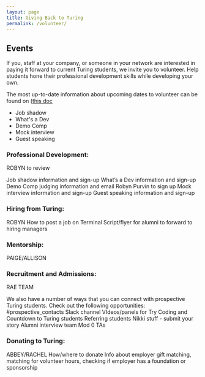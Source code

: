```yaml
---
layout: page
title: Giving Back to Turing
permalink: /volunteer/
---
```


## Events

If you, staff at your company, or someone in your network are interested in paying it forward to current Turing students, we invite you to volunteer. Help students hone their professional development skills while developing your own.

The most up-to-date information about upcoming dates to volunteer can be found on ([this doc
](https://docs.google.com/document/d/1onS8F9uzftFGJbgNWyIeTCmzQW0mkBLZoDxsrVvO51o/edit?usp=sharing)
* Job shadow
* What's a Dev
* Demo Comp
* Mock interview
* Guest speaking



### Professional Development:

ROBYN to review



Job shadow information and sign-up
What’s a Dev information and sign-up
Demo Comp judging information and email Robyn Purvin to sign up
Mock interview information and sign-up
Guest speaking information and sign-up

### Hiring from Turing:

ROBYN
How to post a job on Terminal
Script/flyer for alumni to forward to hiring managers

### Mentorship:

PAIGE/ALLISON

### Recruitment and Admissions:

RAE TEAM

We also have a number of ways that you can connect with prospective Turing students. Check out the following opportunities:
#prospective_contacts Slack channel
VIdeos/panels for Try Coding and Countdown to Turing students
Referring students
Nikki stuff - submit your story
Alumni interview team
Mod 0 TAs

### Donating to Turing:

ABBEY/RACHEL
How/where to donate
Info about employer gift matching, matching for volunteer hours, checking if employer has a foundation or sponsorship

